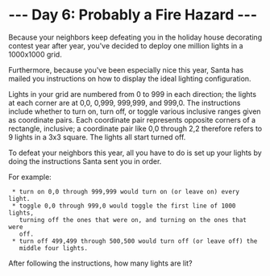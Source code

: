 # --- Day 6: Probably a Fire Hazard ---

   Because your neighbors keep defeating you in the holiday house decorating
   contest year after year, you've decided to deploy one million lights in a
   1000x1000 grid.

   Furthermore, because you've been especially nice this year, Santa has
   mailed you instructions on how to display the ideal lighting
   configuration.

   Lights in your grid are numbered from 0 to 999 in each direction; the
   lights at each corner are at 0,0, 0,999, 999,999, and 999,0. The
   instructions include whether to turn on, turn off, or toggle various
   inclusive ranges given as coordinate pairs. Each coordinate pair
   represents opposite corners of a rectangle, inclusive; a coordinate pair
   like 0,0 through 2,2 therefore refers to 9 lights in a 3x3 square. The
   lights all start turned off.

   To defeat your neighbors this year, all you have to do is set up your
   lights by doing the instructions Santa sent you in order.

   For example:

     * turn on 0,0 through 999,999 would turn on (or leave on) every light.
     * toggle 0,0 through 999,0 would toggle the first line of 1000 lights,
       turning off the ones that were on, and turning on the ones that were
       off.
     * turn off 499,499 through 500,500 would turn off (or leave off) the
       middle four lights.

   After following the instructions, how many lights are lit?

